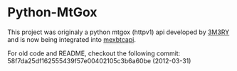 Python-MtGox
============

This project was originaly a python mtgox (httpv1) api developed by 
[3M3RY](https://github.com/3M3RY) and is now being integrated into 
[mexbtcapi](https://github.com/goncalopp/mexbtcapi).

For old code and README, checkout the following commit:  
58f7da25df162555439f57e00402105c3b6a60be (2012-03-31)
